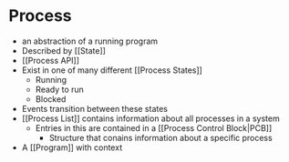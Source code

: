 # Process
* an abstraction of a running program
* Described by [[State]]
* [[Process API]]
* Exist in one of many different [[Process States]]
	* Running
	* Ready to run
	* Blocked
* Events transition between these states
* [[Process List]] contains information about all processes in a system
	* Entries in this are contained in a [[Process Control Block|PCB]]
		* Structure that conains information about a specific process
* A [[Program]] with context

